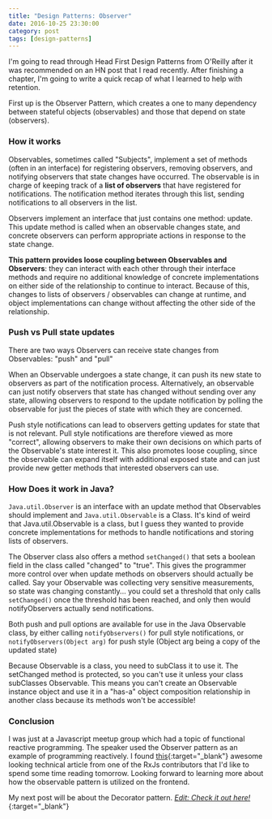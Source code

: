```yaml
---
title: "Design Patterns: Observer"
date: 2016-10-25 23:30:00
category: post
tags: [design-patterns]
---
```


I'm going to read through Head First Design Patterns from O'Reilly after it was recommended on an HN post that I read recently. After finishing a chapter, I'm going to write a quick recap of what I learned to help with retention. 

First up is the Observer Pattern, which creates a one to many dependency between stateful objects (observables) and those that depend on state (observers).

### How it works

Observables, sometimes called "Subjects", implement a set of methods (often in an interface) for registering observers, removing observers, and notifying observers that state changes have occurred. The observable is in charge of keeping track of a **list of observers** that have registered for notifications. The notification method iterates through this list, sending notifications to all observers in the list.

Observers implement an interface that just contains one method: update. This update method is called when an observable changes state, and concrete observers can perform appropriate actions in response to the state change.

**This pattern provides loose coupling between Observables and Observers**: they can interact with each other through their interface methods and require no additional knowledge of concrete implementations on either side of the relationship to continue to interact. Because of this, changes to lists of observers / observables can change at runtime, and object implementations can change without affecting the other side of the relationship.

### Push vs Pull state updates

There are two ways Observers can receive state changes from Observables: "push" and "pull"

When an Observable undergoes a state change, it can push its new state to observers as part of the notification process. Alternatively, an observable can just notify observers that state has changed without sending over any state, allowing observers to respond to the update notification by polling the observable for just the pieces of state with which they are concerned.

Push style notifications can lead to observers getting updates for state that is not relevant. Pull style notifications are therefore viewed as more "correct", allowing observers to make their own decisions on which parts of the Observable's state interest it. This also promotes loose coupling, since the observable can expand itself with additional exposed state and can just provide new getter methods that interested observers can use.

### How Does it work in Java?

`Java.util.Observer` is an interface with an update method that Observables should implement and `Java.util.Observable` is a Class. It's kind of weird that Java.util.Observable is a class, but I guess they wanted to provide concrete implementations for methods to handle notifications and storing lists of observers.

The Observer class also offers a method `setChanged()` that sets a boolean field in the class called "changed" to "true". This gives the programmer more control over when update methods on observers should actually be called. Say your Observable was collecting very sensitive measurements, so state was changing constantly... you could set a threshold that only calls `setChanged()` once the threshold has been reached, and only then would notifyObservers actually send notifications.

Both push and pull options are available for use in the Java Observable class, by either calling `notifyObservers()` for pull style notifications, or `notifyObservers(Object arg)` for push style (Object arg being a copy of the updated state)

Because Observable is a class, you need to subClass it to use it. The setChanged method is protected, so you can't use it unless your class subClasses Observable. This means you can't create an Observable instance object and use it in a "has-a" object composition relationship in another class because its methods won't be accessible!

### Conclusion

I was just at a Javascript meetup group which had a topic of functional reactive programming. The speaker used the Observer pattern as an example of programming reactively. I found [this][this]{:target="_blank"} awesome looking technical article from one of the RxJs contributors that I'd like to spend some time reading tomorrow. Looking forward to learning more about how the observable pattern is utilized on the frontend.

My next post will be about the Decorator pattern. [*Edit: Check it out here!*][decorator]{:target="_blank"}

[this]: https://gist.github.com/staltz/868e7e9bc2a7b8c1f754
[decorator]: /posts/2017-04-02-decorator/
